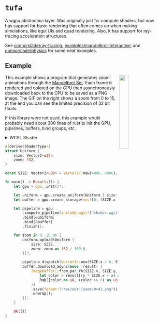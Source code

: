 # `tufa`

A wgpu abstraction layer.
Was originally just for compute shaders, but now has support for basic rendering that often comes up when making simulations, like egui UIs and quad rendering.
Also, it has support for ray-tracing acceleration structures.

See [connorslade/ray-tracing](https://github.com/connorslade/ray-tracing), [examples/mandelbrot-interactive](https://github.com/connorslade/compute/tree/main/examples/mandelbrot-interactive), and [connorslade/physics](https://github.com/connorslade/physics) for some neat examples.

## Example

<img src="https://github.com/user-attachments/assets/0a89db41-d732-4701-8955-4bbcb4181b19" width="25%" align="right" >

This example shows a program that generates zoom animations through the [Mandelbrot Set](https://en.wikipedia.org/wiki/Mandelbrot_set).
Each frame is rendered and colored on the GPU then asynchronously downloaded back to the CPU to be saved as a PNG image.
The GIF on the right shows a zoom from 0 to 15, at the end you can see the limited precision of 32 bit floats.

If this library were not used, this example would probably need about 300 lines of rust to init the GPU, pipelines, buffers, bind groups, etc.

<details>
<summary>WGSL Shader</summary>

```wgsl
@group(0) @binding(0) var<uniform> ctx: Uniform;
@group(0) @binding(1) var<storage, read_write> data: array<u32>;

struct Uniform {
    size: vec2<u32>,
    zoom: f32
}

const PI: f32 = 3.1415926538;

const N: i32 = 1000;
const POI: vec2<f32> = vec2(-1.7864323556423187, -2.905726428359401e-7);

@compute
@workgroup_size(8, 8, 1)
fn main(@builtin(global_invocation_id) pos: vec3<u32>) {
    var zoom = 4.0 / exp(ctx.zoom);
    var c = (vec2(f32(pos.x), f32(pos.y)) / f32(ctx.size.x) - 0.5) * zoom + POI;

    var color = evaluate(c);
    var packed = pack4x8unorm(vec4(color, 0.0));

    data[ctx.size.x * pos.y + pos.x] = packed;
}

fn evaluate(c: vec2<f32>) -> vec3<f32> {
    var z = vec2(0.0);
    for (var i = 0; i < N; i++) {
        z = cSq(z) + c;

        if i + 1 == N {
            break;
        }

        if length(z) > 4.0 {
            var value = sqrt(f32(i) / f32(N));
            return hueShift(vec3(1.0, 0.0, 0.0), value * 2.0 * PI);
        }
    }

    return vec3(0.0);
}

fn cSq(z: vec2<f32>) -> vec2<f32> {
    return vec2(z.x * z.x - z.y * z.y, 2.0 * z.x * z.y);
}

fn hueShift(color: vec3<f32>, hue: f32) -> vec3<f32> {
    var k = vec3(0.57735, 0.57735, 0.57735);
    var cosAngle = cos(hue);
    return vec3(color * cosAngle
                + cross(k, color) * sin(hue)
                + k * dot(k, color) * (1.0 - cosAngle)
    );
}
```

</details>

```rust
#[derive(ShaderType)]
struct Uniform {
    size: Vector2<u32>,
    zoom: f32,
}

const SIZE: Vector2<u32> = Vector2::new(4096, 4096);

fn main() -> Result<()> {
    let gpu = Gpu::init()?;

    let uniform = gpu.create_uniform(Uniform { size: SIZE, zoom: 0.0 })?;
    let buffer = gpu.create_storage(vec![0; (SIZE.x * SIZE.y) as usize])?;

    let pipeline = gpu
        .compute_pipeline(include_wgsl!("shader.wgsl"))
        .bind(&uniform)
        .bind(&buffer)
        .finish();

    for zoom in 0..15_00 {
        uniform.upload(Uniform {
            size: SIZE,
            zoom: zoom as f32 / 100.0,
        })?;

        pipeline.dispatch(Vector3::new(SIZE.x / 8, SIZE.y / 8, 1));
        buffer.download_async(move |result| {
            ImageBuffer::from_par_fn(SIZE.x, SIZE.y, |x, y| {
                let color = result[(y * SIZE.x + x) as usize];
                Rgb([color as u8, (color >> 8) as u8, (color >> 16) as u8])
            })
            .save(format!("rec/out-{zoom:0>4}.png"))
            .unwrap();
        });
    }

    Ok(())
}
```
